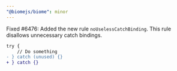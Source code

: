 ```yaml
---
"@biomejs/biome": minor
---
```


Fixed #6476: Added the new rule `noUselessCatchBinding`. This rule disallows unnecessary catch bindings.

```diff
try {
    // Do something
- } catch (unused) {}
+ } catch {}
```
